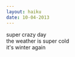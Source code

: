 ```yaml
---
layout: haiku
date: 10-04-2013
---
```


super crazy day<br>
the weather is super cold<br>
it's winter again
